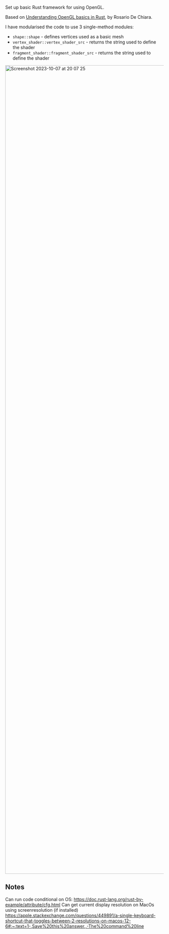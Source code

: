 Set up basic Rust framework for using OpenGL.

Based on [Understanding OpenGL basics in Rust](https://blog.logrocket.com/understanding-opengl-basics-rust/), by Rosario De Chiara.

I have modularised the code to use 3 single-method modules:
- `shape::shape` - defines vertices used as a basic mesh
- `vertex_shader::vertex_shader_src` - returns the string used to define the shader
- `fragment_shader::fragment_shader_src` - returns the string used to define the shader

<img width="2560" alt="Screenshot 2023-10-07 at 20 07 25" src="https://github.com/jinjagit/rust_opengl/assets/3944042/2aac502d-ba3c-4a5e-a504-d93ea877b952">

## Notes

Can run code conditional on OS: https://doc.rust-lang.org/rust-by-example/attribute/cfg.html
Can get current display resolution on MacOs using screenresolution (if installed) https://apple.stackexchange.com/questions/449891/a-single-keyboard-shortcut-that-toggles-between-2-resolutions-on-macos-12-6#:~:text=1-,Save%20this%20answer.,-The%20command%20line